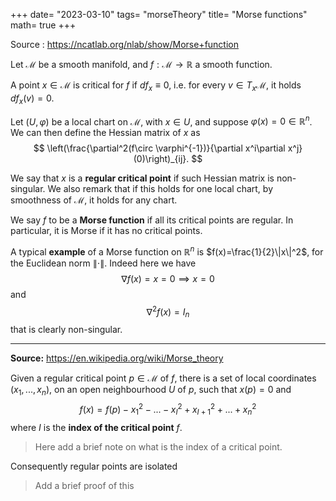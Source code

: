 +++
date= "2023-03-10"
tags= "morseTheory"
title= "Morse functions"
math= true
+++

Source : https://ncatlab.org/nlab/show/Morse+function

Let $\mathcal{M}$ be a smooth manifold, and $f:\mathcal{M}\rightarrow\mathbb{R}$ a smooth function. 

A point $x\in\mathcal{M}$ is critical for $f$ if $df_x\equiv 0$, i.e. for every $v\in T_x\mathcal{M}$, it holds $df_x(v)=0$.

Let $(U,\varphi)$ be a local chart on $\mathcal{M}$, with $x\in U$, and suppose $\varphi(x)=0\in\mathbb{R}^n$. We can then define the Hessian matrix of $x$ as
$$
\left(\frac{\partial^2(f\circ \varphi^{-1})}{\partial x^i\partial x^j}(0)\right)_{ij}.
$$

We say that $x$ is a **regular critical point** if such Hessian matrix is non-singular. We also remark that if this holds for one local chart, by smoothness of $\mathcal{M}$, it holds for any chart.

We say $f$ to be a **Morse function** if all its critical points are regular. In particular, it is Morse if it has no critical points.

A typical **example** of a Morse function on $\mathbb{R}^n$ is $f(x)=\frac{1}{2}\|x\|^2$, for the Euclidean norm $\|\cdot\|$. Indeed here we have
$$
\nabla f(x)=x = 0\implies x=0
$$ 
and 
$$
\nabla^2 f(x) = I_n
$$
that is clearly non-singular.

---

**Source:** https://en.wikipedia.org/wiki/Morse_theory

Given a regular critical point $p\in\mathcal{M}$ of $f$, there is a set of local coordinates $(x_1,...,x_n)$, on an open neighbourhood $U$ of $p$, such that $x(p)=0$ and
$$
f(x)= f(p) - x_1^2 - ... -x_{I}^2 + x_{I+1}^2+...+x_n^2 
$$
where $I$ is the **index of the critical point** $f$.

>Here add a brief note on what is the index of a critical point.

Consequently regular points are isolated
> Add a brief proof of this